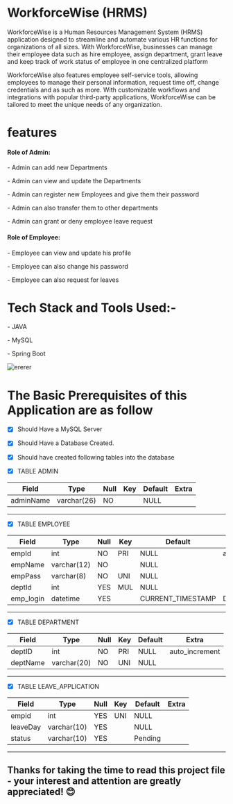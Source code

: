 <h1>WorkforceWise (HRMS)</h1>
<p>WorkforceWise is a Human Resources Management System (HRMS) application designed to streamline and automate various HR functions for organizations of all sizes. With WorkforceWise, businesses can manage their employee data such as hire employee, assign department, grant leave and keep track of work status of employee in one centralized platform</p>
<p>WorkforceWise also features employee self-service tools, allowing employees to manage their personal information, request time off, change credentials and as such as more. With customizable workflows and integrations with popular third-party applications, WorkforceWise can be tailored to meet the unique needs of any organization.</p>
<h1>features</h1>
<h4>Role of Admin:</h4>
<p> - Admin can add new Departments</p>
<p> - Admin can view and update the Departments</p>
<p> - Admin can register new Employees and give them their password</p>
<p> - Admin can also transfer them to other departments</p>
<p> - Admin can grant or deny employee leave request</p>
<h4>Role of Employee:</h4>
<p> - Employee can view and update his profile</p>
<p> - Employee can also change his password</p>
<p> - Employee can also request for leaves</p>



 




<h1>Tech Stack and Tools Used:-</h1>
<p>- JAVA </p>
<p>- MySQL </p>
<p>- Spring Boot </p>

![ererer](https://user-images.githubusercontent.com/111387553/221346159-4ad6733b-c5b0-4f95-8109-dde5213bb9de.png)


<h1>The Basic Prerequisites of this Application are as follow </h1>

- [x] Should Have a MySQL Server 
- [x] Should Have a Database Created.
- [x] Should have created following tables into the database 


- [X] TABLE ADMIN


| Field         | Type        | Null | Key | Default | Extra          |
|---------------|-------------|------|-----|---------|----------------|
| adminName    | varchar(26) | NO   |     | NULL    |                |




<hr />

- [x] TABLE EMPLOYEE


| Field       | Type        | Null | Key | Default           | Extra             |
|-------------|-------------|------|-----|-------------------|-------------------|
| empId      | int          | NO   | PRI | NULL              | auto_increment    |
| empName    | varchar(12)  | NO   |     | NULL              |                   |
| empPass    | varchar(8)   | NO   | UNI | NULL              |                   |
| deptId     | int          | YES  | MUL | NULL              |                   |
| emp_login  | datetime     | YES  |     | CURRENT_TIMESTAMP | DEFAULT_GENERATED |




<hr />

- [X] TABLE DEPARTMENT


| Field     | Type        | Null | Key | Default | Extra          |
|-----------|-------------|------|-----|---------|----------------|
| deptID   | int         | NO   | PRI | NULL    | auto_increment |
| deptName | varchar(20) | NO   | UNI | NULL    |                |



<hr />





- [x] TABLE LEAVE_APPLICATION


| Field     | Type        | Null | Key | Default | Extra |
|-----------|-------------|------|-----|---------|-------|
| empid    | int         | YES  | UNI | NULL    |       |
| leaveDay | varchar(10) | YES  |     | NULL    |       |
| status   | varchar(10) | YES  |     | Pending |       |



<hr />

<h2> Thanks for taking the time to read this project file - your interest and attention are greatly appreciated! &#x1F60A; </h2>

